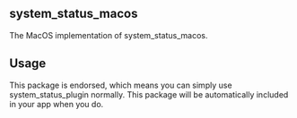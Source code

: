 ## system_status_macos

The MacOS implementation of system_status_macos.

## Usage

This package is endorsed, which means you can simply use system_status_plugin normally. This package will be automatically included in your app when you do.